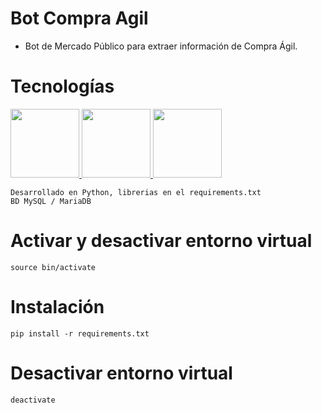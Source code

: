 # Bot Compra Agil

* Bot de Mercado Público para extraer información de Compra Ágil.

# Tecnologías

<a href="https://www.python.org/">
<img src="https://www.python.org/static/img/python-logo.png" width="110"></img>
</a>
<a href="https://www.python.org/">
<img src="https://d1.awsstatic.com/asset-repository/products/amazon-rds/1024px-MySQL.ff87215b43fd7292af172e2a5d9b844217262571.png" width="110"></img>
</a>
<a href="https://mariadb.org/">
<img src="https://mariadb.org/wp-content/themes/twentynineteen-child/icons/mariadb_org_rgb_h.svg" width="110"></img>
</a>

```
Desarrollado en Python, librerias en el requirements.txt
BD MySQL / MariaDB
```
# Activar y desactivar entorno virtual
```
source bin/activate
```
# Instalación
```
pip install -r requirements.txt
```
# Desactivar entorno virtual
```
deactivate
```
